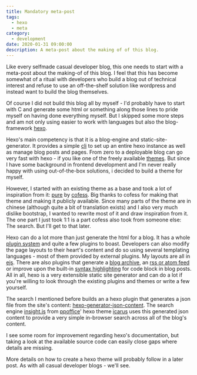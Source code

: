 ```yaml
---
title: Mandatory meta-post
tags:
  - hexo
  - meta
category:
  - development
date: 2020-01-31 09:00:00
description: A meta-post about the making of of this blog.
---
```


Like every selfmade casual developer blog, this one needs to start with a meta-post about the making-of of this blog. I feel that this has become somewhat of a ritual with developers who build a blog out of technical interest and refuse to use an off-the-shelf solution like wordpress and instead want to build the blog themselves.

Of course I did not build this blog all by myself - I'd probably have to start with C and generate some html or something along those lines to pride myself on having done everything myself. But I skipped some more steps and am not only using easier to work with languages but also the blog-framework [hexo](https://hexo.io/).

Hexo's main competency is that it is a blog-engine and static-site-generator. It provides a simple [cli](https://hexo.io/docs/commands) to set up an entire hexo instance as well as manage blog posts and pages. From zero to a deployable blog can go very fast with hexo - if you like one of the freely available [themes](https://hexo.io/themes/). But since I have some background in frontend development and I'm never really happy with using out-of-the-box solutions, i decided to build a theme for myself.

However, I started with an existing theme as a base and took a lot of inspiration from it: [pure](https://github.com/cofess/hexo-theme-pure) by [cofess](https://blog.cofess.com/). Big thanks to cofess for making that theme and making it publicly available. Since many parts of the theme are in chinese (although quite a bit of translation exists) and I also very much dislike bootstrap, I wanted to rewrite most of it and draw inspiration from it. The one part I just took 1:1 is a part cofess also took from someone else: The search. But I'll get to that later.

Hexo can do a lot more than just generate the html for a blog. It has a whole [plugin system](https://hexo.io/plugins/) and quite a few plugins to boast. Developers can also modify the page layouts to their heart's content and do so using several templating languages - most of them provided by external plugins. My layouts are all in [ejs](https://github.com/hexojs/hexo-renderer-ejs). There are also plugins that generate a [blog archive](https://github.com/hexojs/hexo-generator-archive), an [rss or atom feed](https://github.com/hexojs/hexo-generator-feed) or improve upon the built-in [syntax highlighting](https://github.com/ele828/hexo-prism-plugin) for code block in blog posts. All in all, hexo is a very extensible static site generator and can do a lot if you're willing to look through the existing plugins and themes or write a few yourself.

The search I mentioned before builds an a hexo plugin that generates a json file from the site's content: [hexo-generator-json-content](https://github.com/alexbruno/hexo-generator-json-content). The search engine [insight.js](https://github.com/ppoffice/hexo-theme-icarus/blob/master/source/js/insight.js) from [ppoffice](https://github.com/ppoffice)' hexo theme [icarus](https://github.com/ppoffice/hexo-theme-icarus) uses this generated json content to provide a very simple in-browser search across all of the blog's content.

I see some room for improvement regarding hexo's documentation, but taking a look at the available source code can easily close gaps where details are missing.

More details on how to create a hexo theme will probably follow in a later post. As with all casual developer blogs - we'll see.
